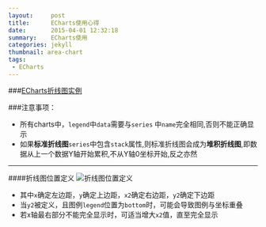```yaml
---
layout:     post
title:      ECharts使用心得
date:       2015-04-01 12:32:18
summary:    ECharts使用
categories: jekyll
thumbnail: area-chart
tags:
 - ECharts
---
```



 

###[ECharts折线图实例](http://echarts.baidu.com/doc/example.html)

###注意事项：
*	所有charts中，`legend`中`data`需要与`series` 中`name`完全相同,否则不能正确显示
*	如果**标准折线图**`series`中包含`stack`属性,则标准折线图会成为**堆积折线图**,即数据从上一个数据Y轴开始累积,不从Y轴0坐标开始,反之亦然

---
####折线图位置定义
![折线图位置定义](http://echarts.baidu.com/doc/asset/img/doc/grid.jpg)

*	其中`x`确定左边距，`y`确定上边距，`x2`确定右边距，`y2`确定下边距
*	当`y2`被定义，且图例`legend`位置为`bottom`时，可能会导致图例与坐标重叠
*	若x轴最右部分不能完全显示时，可适当增大`x2`值，直至完全显示



